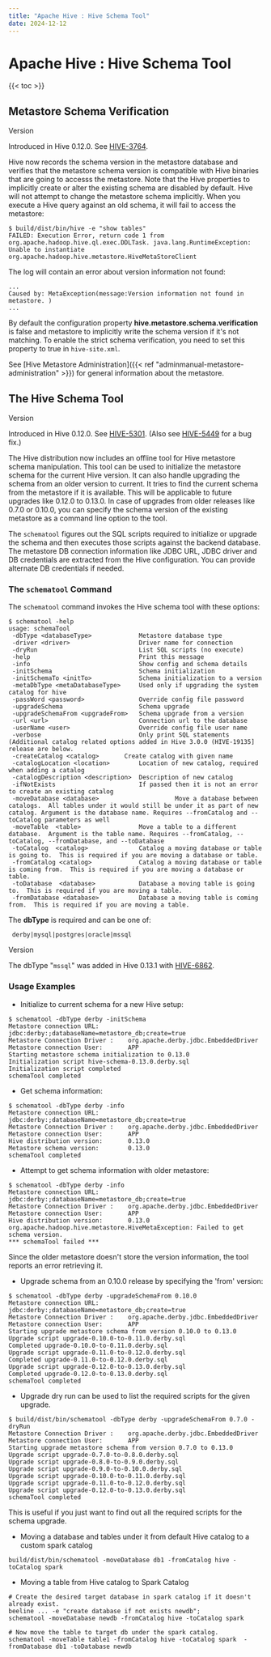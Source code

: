 ```yaml
---
title: "Apache Hive : Hive Schema Tool"
date: 2024-12-12
---
```


# Apache Hive : Hive Schema Tool

{{< toc >}}

## Metastore Schema Verification

Version

Introduced in Hive 0.12.0. See [HIVE-3764](https://issues.apache.org/jira/browse/HIVE-3764).

Hive now records the schema version in the metastore database and verifies that the metastore schema version is compatible with Hive binaries that are going to accesss the metastore. Note that the Hive properties to implicitly create or alter the existing schema are disabled by default. Hive will not attempt to change the metastore schema implicitly. When you execute a Hive query against an old schema, it will fail to access the metastore:

```
$ build/dist/bin/hive -e "show tables"
FAILED: Execution Error, return code 1 from org.apache.hadoop.hive.ql.exec.DDLTask. java.lang.RuntimeException: Unable to instantiate org.apache.hadoop.hive.metastore.HiveMetaStoreClient

```

The log will contain an error about version information not found:

```
...
Caused by: MetaException(message:Version information not found in metastore. )
...

```

By default the configuration property **hive.metastore.schema.verification** is false and metastore to implicitly write the schema version if it's not matching. To enable the strict schema verification, you need to set this property to true in `hive-site.xml`.

See [Hive Metastore Administration]({{< ref "adminmanual-metastore-administration" >}}) for general information about the metastore.

## The Hive Schema Tool

Version

Introduced in Hive 0.12.0. See [HIVE-5301](https://issues.apache.org/jira/browse/HIVE-5301). (Also see [HIVE-5449](https://issues.apache.org/jira/browse/HIVE-5449) for a bug fix.)

The Hive distribution now includes an offline tool for Hive metastore schema manipulation. This tool can be used to initialize the metastore schema for the current Hive version. It can also handle upgrading the schema from an older version to current. It tries to find the current schema from the metastore if it is available. This will be applicable to future upgrades like 0.12.0 to 0.13.0. In case of upgrades from older releases like 0.7.0 or 0.10.0, you can specify the schema version of the existing metastore as a command line option to the tool.

The `schematool` figures out the SQL scripts required to initialize or upgrade the schema and then executes those scripts against the backend database. The metastore DB connection information like JDBC URL, JDBC driver and DB credentials are extracted from the Hive configuration. You can provide alternate DB credentials if needed.

### The `schematool` Command

The `schematool` command invokes the Hive schema tool with these options:

```
$ schematool -help
usage: schemaTool
 -dbType <databaseType>             Metastore database type
 -driver <driver>                   Driver name for connection
 -dryRun                            List SQL scripts (no execute)
 -help                              Print this message
 -info                              Show config and schema details
 -initSchema                        Schema initialization
 -initSchemaTo <initTo>             Schema initialization to a version
 -metaDbType <metaDatabaseType>     Used only if upgrading the system catalog for hive
 -passWord <password>               Override config file password
 -upgradeSchema                     Schema upgrade
 -upgradeSchemaFrom <upgradeFrom>   Schema upgrade from a version
 -url <url>                         Connection url to the database
 -userName <user>                   Override config file user name
 -verbose                           Only print SQL statements
(Additional catalog related options added in Hive 3.0.0 (HIVE-19135] release are below.
 -createCatalog <catalog>       Create catalog with given name
 -catalogLocation <location>        Location of new catalog, required when adding a catalog
 -catalogDescription <description>  Description of new catalog
 -ifNotExists                       If passed then it is not an error to create an existing catalog
 -moveDatabase <database>                     Move a database between catalogs.  All tables under it would still be under it as part of new catalog. Argument is the database name. Requires --fromCatalog and --toCatalog parameters as well
 -moveTable  <table>                Move a table to a different database.  Argument is the table name. Requires --fromCatalog, --toCatalog, --fromDatabase, and --toDatabase 
 -toCatalog  <catalog>              Catalog a moving database or table is going to.  This is required if you are moving a database or table.
 -fromCatalog <catalog>             Catalog a moving database or table is coming from.  This is required if you are moving a database or table.
 -toDatabase  <database>            Database a moving table is going to.  This is required if you are moving a table.
 -fromDatabase <database>           Database a moving table is coming from.  This is required if you are moving a table.

```

The **dbType** is required and can be one of:

```
 derby|mysql|postgres|oracle|mssql
```

Version

The dbType "`mssql`" was added in Hive 0.13.1 with [HIVE-6862](https://issues.apache.org/jira/browse/HIVE-6862).

### Usage Examples

* Initialize to current schema for a new Hive setup:

```
$ schematool -dbType derby -initSchema
Metastore connection URL:        jdbc:derby:;databaseName=metastore_db;create=true
Metastore Connection Driver :    org.apache.derby.jdbc.EmbeddedDriver
Metastore connection User:       APP
Starting metastore schema initialization to 0.13.0
Initialization script hive-schema-0.13.0.derby.sql
Initialization script completed
schemaTool completed

```
* Get schema information:

```
$ schematool -dbType derby -info
Metastore connection URL:        jdbc:derby:;databaseName=metastore_db;create=true
Metastore Connection Driver :    org.apache.derby.jdbc.EmbeddedDriver
Metastore connection User:       APP
Hive distribution version:       0.13.0
Metastore schema version:        0.13.0
schemaTool completed

```
* Attempt to get schema information with older metastore:

```
$ schematool -dbType derby -info
Metastore connection URL:        jdbc:derby:;databaseName=metastore_db;create=true
Metastore Connection Driver :    org.apache.derby.jdbc.EmbeddedDriver
Metastore connection User:       APP
Hive distribution version:       0.13.0
org.apache.hadoop.hive.metastore.HiveMetaException: Failed to get schema version.
*** schemaTool failed ***

```

Since the older metastore doesn't store the version information, the tool reports an error retrieving it.
* Upgrade schema from an 0.10.0 release by specifying the 'from' version:

```
$ schematool -dbType derby -upgradeSchemaFrom 0.10.0
Metastore connection URL:        jdbc:derby:;databaseName=metastore_db;create=true
Metastore Connection Driver :    org.apache.derby.jdbc.EmbeddedDriver
Metastore connection User:       APP
Starting upgrade metastore schema from version 0.10.0 to 0.13.0
Upgrade script upgrade-0.10.0-to-0.11.0.derby.sql
Completed upgrade-0.10.0-to-0.11.0.derby.sql
Upgrade script upgrade-0.11.0-to-0.12.0.derby.sql
Completed upgrade-0.11.0-to-0.12.0.derby.sql
Upgrade script upgrade-0.12.0-to-0.13.0.derby.sql
Completed upgrade-0.12.0-to-0.13.0.derby.sql
schemaTool completed

```
* Upgrade dry run can be used to list the required scripts for the given upgrade.

```
$ build/dist/bin/schematool -dbType derby -upgradeSchemaFrom 0.7.0 -dryRun
Metastore Connection Driver :    org.apache.derby.jdbc.EmbeddedDriver
Metastore connection User:       APP
Starting upgrade metastore schema from version 0.7.0 to 0.13.0
Upgrade script upgrade-0.7.0-to-0.8.0.derby.sql
Upgrade script upgrade-0.8.0-to-0.9.0.derby.sql
Upgrade script upgrade-0.9.0-to-0.10.0.derby.sql
Upgrade script upgrade-0.10.0-to-0.11.0.derby.sql
Upgrade script upgrade-0.11.0-to-0.12.0.derby.sql
Upgrade script upgrade-0.12.0-to-0.13.0.derby.sql
schemaTool completed

```

This is useful if you just want to find out all the required scripts for the schema upgrade.
* Moving a database and tables under it from default Hive catalog to a custom spark catalog

```
build/dist/bin/schematool -moveDatabase db1 -fromCatalog hive -toCatalog spark

```
* Moving a table from Hive catalog to Spark Catalog

```
# Create the desired target database in spark catalog if it doesn't already exist.
beeline ... -e "create database if not exists newdb";
schematool -moveDatabase newdb -fromCatalog hive -toCatalog spark

# Now move the table to target db under the spark catalog.
schematool -moveTable table1 -fromCatalog hive -toCatalog spark  -fromDatabase db1 -toDatabase newdb

```

 

 

